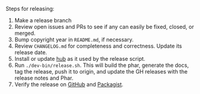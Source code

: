 Steps for releasing:

1. Make a release branch
2. Review open issues and PRs to see if any can easily be fixed, closed, or
   merged.
3. Bump copyright year in `README.md`, if necessary.
4. Review `CHANGELOG.md` for completeness and correctness. Update its release
   date.
5. Install or update [hub](https://github.com/github/hub) as it used by the
   release script.
6. Run `./dev-bin/release.sh`. This will build the phar, generate the docs,
   tag the release, push it to origin, and update the GH releases with the
   release notes and Phar.
7. Verify the release on [GitHub](https://github.com/maxmind/minfraud-api-php/releases)
   and [Packagist](https://packagist.org/packages/maxmind/minfraud).
